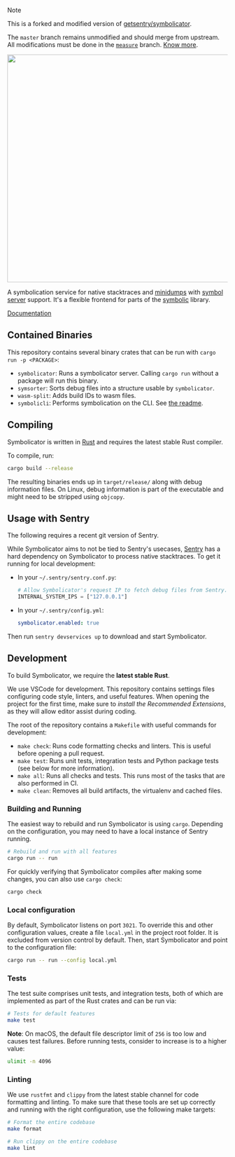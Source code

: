 > [!NOTE]
>
> This is a forked and modified version of [getsentry/symbolicator](https://github.com/getsentry/symbolicator).
>
> The `master` branch remains unmodified and should merge from upstream. All modifications must be done in the [`measure`](../../tree/measure) branch. [Know more](./mod.md).

<p align="center">
    <img src="artwork/logo.png" width="520">
    <br />
</p>

A symbolication service for native stacktraces and [minidumps] with [symbol
server] support. It's a flexible frontend for parts of the [symbolic] library.

[Documentation]

## Contained Binaries

This repository contains several binary crates that can be run with `cargo run -p <PACKAGE>`:

- `symbolicator`: Runs a symbolicator server. Calling `cargo run` without a package will run this binary.
- `symsorter`: Sorts debug files into a structure usable by `symbolicator`.
- `wasm-split`: Adds build IDs to wasm files.
- `symbolicli`: Performs symbolication on the CLI. See [the readme](./crates/symbolicli/README.md).

## Compiling

Symbolicator is written in [Rust] and requires the latest stable Rust
compiler.

To compile, run:

```sh
cargo build --release
```

The resulting binaries ends up in `target/release/` along with debug
information files. On Linux, debug information is part of the executable and
might need to be stripped using `objcopy`.

## Usage with Sentry

The following requires a recent git version of Sentry.

While Symbolicator aims to not be tied to Sentry's usecases, [Sentry] has a hard
dependency on Symbolicator to process native stacktraces. To get it running for
local development:

- In your `~/.sentry/sentry.conf.py`:

  ```python
  # Allow Symbolicator's request IP to fetch debug files from Sentry.
  INTERNAL_SYSTEM_IPS = ["127.0.0.1"]
  ```

- In your `~/.sentry/config.yml`:

  ```yaml
  symbolicator.enabled: true
  ```

Then run `sentry devservices up` to download and start Symbolicator.

## Development

To build Symbolicator, we require the **latest stable Rust**.

We use VSCode for development. This repository contains settings files
configuring code style, linters, and useful features. When opening the project
for the first time, make sure to _install the Recommended Extensions_, as they
will allow editor assist during coding.

The root of the repository contains a `Makefile` with useful commands for
development:

- `make check`: Runs code formatting checks and linters. This is useful before
  opening a pull request.
- `make test`: Runs unit tests, integration tests and Python package tests (see
  below for more information).
- `make all`: Runs all checks and tests. This runs most of the tasks that are
  also performed in CI.
- `make clean`: Removes all build artifacts, the virtualenv and cached files.

### Building and Running

The easiest way to rebuild and run Symbolicator is using `cargo`. Depending on
the configuration, you may need to have a local instance of Sentry running.

```bash
# Rebuild and run with all features
cargo run -- run
```

For quickly verifying that Symbolicator compiles after making some changes, you
can also use `cargo check`:

```bash
cargo check
```

### Local configuration

By default, Symbolicator listens on port `3021`. To override this and other
configuration values, create a file `local.yml` in the project root folder. It
is excluded from version control by default. Then, start Symbolicator and point
to the configuration file:

```bash
cargo run -- run --config local.yml
```

### Tests

The test suite comprises unit tests, and integration tests, both of which
are implemented as part of the Rust crates and can be run via:

```bash
# Tests for default features
make test
```

**Note**: On macOS, the default file descriptor limit of `256` is too low and
causes test failures. Before running tests, consider to increase is to a higher
value:

```bash
ulimit -n 4096
```

### Linting

We use `rustfmt` and `clippy` from the latest stable channel for code formatting
and linting. To make sure that these tools are set up correctly and running with
the right configuration, use the following make targets:

```bash
# Format the entire codebase
make format

# Run clippy on the entire codebase
make lint
```

[documentation]: https://getsentry.github.io/symbolicator/
[sentry]: https://github.com/getsentry/sentry
[minidumps]: https://docs.sentry.io/platforms/minidump/
[symbol server]: https://en.wikipedia.org/wiki/Microsoft_Symbol_Server
[symbolic]: https://github.com/getsentry/symbolic
[rust]: https://www.rust-lang.org/
